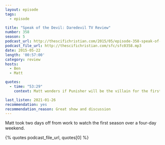 ```yaml
---
layout: episode
tags:
  - episode

title: "Speak of the Devil: Daredevil TV Review"
number: 358
season: 5
podcast_url: http://thescifichristian.com/2015/05/episode-358-speak-of-the-devil-daredevil-tv-review/
podcast_file_url: http://thescifichristian.com/sfc/sfc0358.mp3
date: 2015-05-22
length: '00:57:00'
category: review
hosts:
  - Ben
  - Matt

quotes:
  - time: "53:29"
    context: Matt wonders if Punisher will be the villain for the first half or all of Season 2

last_listen: 2021-01-26
recommendation: yes
recommendation_reason: Great show and discussion
---
```


Matt took two days off from work to watch the first season over a four-day weekend.

{% quotes podcast_file_url, quotes[0] %}